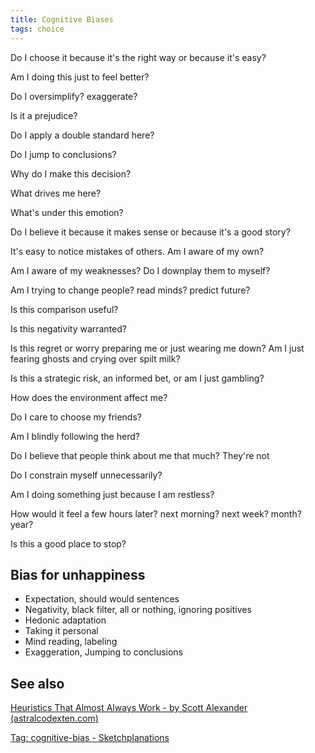 ```yaml
---
title: Cognitive Biases
tags: choice
---
```



Do I choose it because it's the right way or because it's easy?

Am I doing this just to feel better?

Do I oversimplify? exaggerate?

Is it a prejudice?

Do I apply a double standard here?

Do I jump to conclusions?

Why do I make this decision? 

What drives me here?

What's under this emotion?

Do I believe it because it makes sense or because it's a good story?

It's easy to notice mistakes of others. Am I aware of my own?

Am I aware of my weaknesses? Do I downplay them to myself? 

Am I trying to change people? read minds? predict future?

Is this comparison useful? 

Is this negativity warranted?

Is this regret or worry preparing me or just wearing me down? Am I just fearing ghosts and crying over spilt milk?

Is this a strategic risk, an informed bet, or am I just gambling?

How does the environment affect me?

Do I care to choose my friends?

Am I blindly following the herd?

Do I believe that people think about me that much? They're not

Do I constrain myself unnecessarily?

Am I doing something just because I am restless? 

How would it feel a few hours later? next morning? next week? month? year?

Is this a good place to stop?


## Bias for unhappiness

- Expectation, should would sentences
- Negativity, black filter, all or nothing, ignoring positives
- Hedonic adaptation
- Taking it personal
- Mind reading, labeling
- Exaggeration, Jumping to conclusions

## See also

[Heuristics That Almost Always Work - by Scott Alexander (astralcodexten.com)](https://www.astralcodexten.com/p/heuristics-that-almost-always-work)

[Tag: cognitive-bias - Sketchplanations](https://sketchplanations.com/tags/cognitive-bias)
